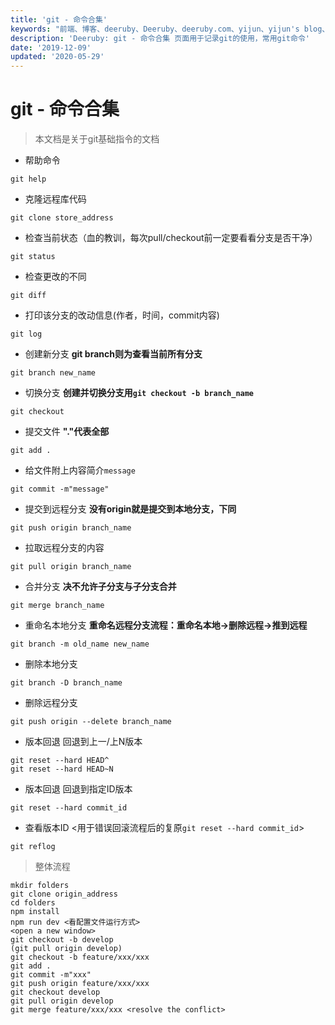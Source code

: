 ```yaml
---
title: 'git - 命令合集'
keywords: "前端、博客、deeruby、Deeruby、deeruby.com、yijun、yijun's blog、git、git命令、常用命令"
description: 'Deeruby: git - 命令合集 页面用于记录git的使用，常用git命令'
date: '2019-12-09'
updated: '2020-05-29'
---
```


# git - 命令合集
> 本文档是关于git基础指令的文档

* 帮助命令
```
git help
```
* 克隆远程库代码
```
git clone store_address
```
* 检查当前状态（血的教训，每次pull/checkout前一定要看看分支是否干净）
```
git status
```
* 检查更改的不同
```
git diff
```
* 打印该分支的改动信息(作者，时间，commit内容)
```
git log
```
* 创建新分支 **git branch则为查看当前所有分支**
```
git branch new_name
```
* 切换分支 **创建并切换分支用`git checkout -b branch_name`**
```
git checkout
```
* 提交文件 **"."代表全部**
```
git add .
```
* 给文件附上内容简介`message`
```
git commit -m"message"
```
* 提交到远程分支 **没有origin就是提交到本地分支，下同**
```
git push origin branch_name
```
* 拉取远程分支的内容
```
git pull origin branch_name
```
* 合并分支 **决不允许子分支与子分支合并**
```
git merge branch_name
```
* 重命名本地分支 **重命名远程分支流程：重命名本地->删除远程->推到远程**
```
git branch -m old_name new_name
```
* 删除本地分支
```
git branch -D branch_name
```
* 删除远程分支
```
git push origin --delete branch_name
```
* 版本回退 回退到上一/上N版本
```
git reset --hard HEAD^
git reset --hard HEAD~N
```
* 版本回退 回退到指定ID版本
```
git reset --hard commit_id
```
* 查看版本ID <用于错误回滚流程后的复原`git reset --hard commit_id`>
```
git reflog
```
> 整体流程
```
mkdir folders
git clone origin_address
cd folders
npm install
npm run dev <看配置文件运行方式>
<open a new window>
git checkout -b develop
(git pull origin develop)
git checkout -b feature/xxx/xxx
git add .
git commit -m"xxx"
git push origin feature/xxx/xxx
git checkout develop
git pull origin develop
git merge feature/xxx/xxx <resolve the conflict>
```

